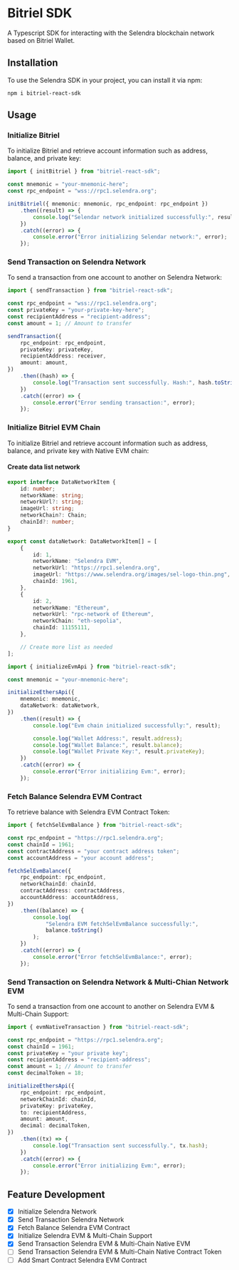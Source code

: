 # Bitriel SDK

A Typescript SDK for interacting with the Selendra blockchain network based on Bitriel Wallet.

## Installation

To use the Selendra SDK in your project, you can install it via npm:

`npm i bitriel-react-sdk`

## Usage

### Initialize Bitriel

To initialize Bitriel and retrieve account information such as address, balance, and private key:

```typescript
import { initBitriel } from "bitriel-react-sdk";

const mnemonic = "your-mnemonic-here";
const rpc_endpoint = "wss://rpc1.selendra.org";

initBitriel({ mnemonic: mnemonic, rpc_endpoint: rpc_endpoint })
	.then((result) => {
		console.log("Selendar network initialized successfully:", result);
	})
	.catch((error) => {
		console.error("Error initializing Selendar network:", error);
	});
```

### Send Transaction on Selendra Network

To send a transaction from one account to another on Selendra Network:

```typescript
import { sendTransaction } from "bitriel-react-sdk";

const rpc_endpoint = "wss://rpc1.selendra.org";
const privateKey = "your-private-key-here";
const recipientAddress = "recipient-address";
const amount = 1; // Amount to transfer

sendTransaction({
	rpc_endpoint: rpc_endpoint,
	privateKey: privateKey,
	recipientAddress: receiver,
	amount: amount,
})
	.then((hash) => {
		console.log("Transaction sent successfully. Hash:", hash.toString());
	})
	.catch((error) => {
		console.error("Error sending transaction:", error);
	});
```

### Initialize Bitriel EVM Chain

To initialize Bitriel and retrieve account information such as address, balance, and private key with Native EVM chain:

#### Create data list network

```typescript
export interface DataNetworkItem {
	id: number;
	networkName: string;
	networkUrl?: string;
	imageUrl: string;
	networkChain?: Chain;
	chainId?: number;
}

export const dataNetwork: DataNetworkItem[] = [
	{
		id: 1,
		networkName: "Selendra EVM",
		networkUrl: "https://rpc1.selendra.org",
		imageUrl: "https://www.selendra.org/images/sel-logo-thin.png",
		chainId: 1961,
	},
	{
		id: 2,
		networkName: "Ethereum",
		networkUrl: "rpc-network of Ethereum",
		networkChain: "eth-sepolia",
		chainId: 11155111,
	},

	// Create more list as needed
];
```

```typescript
import { initializeEvmApi } from "bitriel-react-sdk";

const mnemonic = "your-mnemonic-here";

initializeEthersApi({
	mnemonic: mnemonic,
	dataNetwork: dataNetwork,
})
	.then((result) => {
		console.log("Evm chain initialized successfully:", result);

		console.log("Wallet Address:", result.address);
		console.log("Wallet Balance:", result.balance);
		console.log("Wallet Private Key:", result.privateKey);
	})
	.catch((error) => {
		console.error("Error initializing Evm:", error);
	});
```

### Fetch Balance Selendra EVM Contract

To retrieve balance with Selendra EVM Contract Token:

```typescript
import { fetchSelEvmBalance } from "bitriel-react-sdk";

const rpc_endpoint = "https://rpc1.selendra.org";
const chainId = 1961;
const contractAddress = "your contract address token";
const accountAddress = "your account address";

fetchSelEvmBalance({
	rpc_endpoint: rpc_endpoint,
	networkChainId: chainId,
	contractAddress: contractAddress,
	accountAddress: accountAddress,
})
	.then((balance) => {
		console.log(
			"Selendra EVM fetchSelEvmBalance successfully:",
			balance.toString()
		);
	})
	.catch((error) => {
		console.error("Error fetchSelEvmBalance:", error);
	});
```

### Send Transaction on Selendra Network & Multi-Chian Network EVM

To send a transaction from one account to another on Selendra EVM & Multi-Chain Support:

```typescript
import { evmNativeTransaction } from "bitriel-react-sdk";

const rpc_endpoint = "https://rpc1.selendra.org";
const chainId = 1961;
const privateKey = "your private key";
const recipientAddress = "recipient-address";
const amount = 1; // Amount to transfer
const decimalToken = 18;

initializeEthersApi({
	rpc_endpoint: rpc_endpoint,
	networkChainId: chainId,
	privateKey: privateKey,
	to: recipientAddress,
	amount: amount,
	decimal: decimalToken,
})
	.then((tx) => {
		console.log("Transaction sent successfully.", tx.hash);
	})
	.catch((error) => {
		console.error("Error initializing Evm:", error);
	});
```

## Feature Development

-   [x] Initialize Selendra Network
-   [x] Send Transaction Selendra Network
-   [x] Fetch Balance Selendra EVM Contract
-   [x] Initialize Selendra EVM & Multi-Chain Support
-   [x] Send Transaction Selendra EVM & Multi-Chain Native EVM
-   [ ] Send Transaction Selendra EVM & Multi-Chain Native Contract Token
-   [ ] Add Smart Contract Selendra EVM Contract
